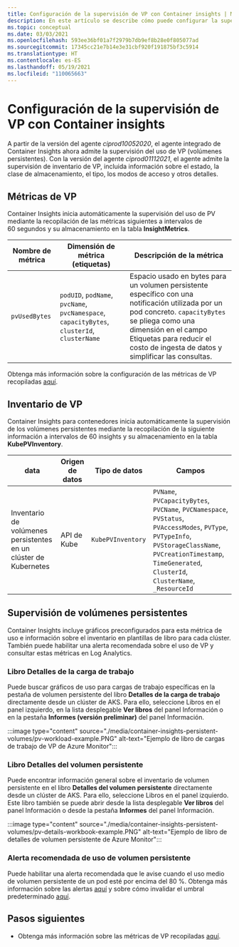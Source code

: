 ```yaml
---
title: Configuración de la supervisión de VP con Container insights | Microsoft Docs
description: En este artículo se describe cómo puede configurar la supervisión de clústeres de Kubernetes con volúmenes persistentes mediante Container Insights.
ms.topic: conceptual
ms.date: 03/03/2021
ms.openlocfilehash: 593ee36bf01a7f2979b7db9ef8b28e0f805077ad
ms.sourcegitcommit: 17345cc21e7b14e3e31cbf920f191875bf3c5914
ms.translationtype: HT
ms.contentlocale: es-ES
ms.lasthandoff: 05/19/2021
ms.locfileid: "110065663"
---
```

# <a name="configure-pv-monitoring-with-container-insights"></a>Configuración de la supervisión de VP con Container insights

A partir de la versión del agente *ciprod10052020*, el agente integrado de Container Insights ahora admite la supervisión del uso de VP (volúmenes persistentes). Con la versión del agente *ciprod01112021*, el agente admite la supervisión de inventario de VP, incluida información sobre el estado, la clase de almacenamiento, el tipo, los modos de acceso y otros detalles.
## <a name="pv-metrics"></a>Métricas de VP

Container Insights inicia automáticamente la supervisión del uso de PV mediante la recopilación de las métricas siguientes a intervalos de 60 segundos y su almacenamiento en la tabla **InsightMetrics**.

| Nombre de métrica | Dimensión de métrica (etiquetas) | Descripción de la métrica |
|-----|-----------|----------|
| `pvUsedBytes`| `podUID`, `podName`, `pvcName`, `pvcNamespace`, `capacityBytes`, `clusterId`, `clusterName`| Espacio usado en bytes para un volumen persistente específico con una notificación utilizada por un pod concreto. `capacityBytes` se pliega como una dimensión en el campo Etiquetas para reducir el costo de ingesta de datos y simplificar las consultas.|

Obtenga más información sobre la configuración de las métricas de VP recopiladas [aquí](./container-insights-agent-config.md).

## <a name="pv-inventory"></a>Inventario de VP

Container Insights para contenedores inicia automáticamente la supervisión de los volúmenes persistentes mediante la recopilación de la siguiente información a intervalos de 60 insights y su almacenamiento en la tabla **KubePVInventory**.

|data |Origen de datos| Tipo de datos| Campos|
|-----|-----------|----------|-------|
|Inventario de volúmenes persistentes en un clúster de Kubernetes |API de Kube |`KubePVInventory` |    `PVName`, `PVCapacityBytes`, `PVCName`, `PVCNamespace`, `PVStatus`, `PVAccessModes`, `PVType`, `PVTypeInfo`, `PVStorageClassName`, `PVCreationTimestamp`, `TimeGenerated`, `ClusterId`, `ClusterName`, `_ResourceId` |

## <a name="monitor-persistent-volumes"></a>Supervisión de volúmenes persistentes

Container Insights incluye gráficos preconfigurados para esta métrica de uso e información sobre el inventario en plantillas de libro para cada clúster. También puede habilitar una alerta recomendada sobre el uso de VP y consultar estas métricas en Log Analytics.  

### <a name="workload-details-workbook"></a>Libro Detalles de la carga de trabajo

Puede buscar gráficos de uso para cargas de trabajo específicas en la pestaña de volumen persistente del libro **Detalles de la carga de trabajo** directamente desde un clúster de AKS. Para ello, seleccione Libros en el panel izquierdo, en la lista desplegable **Ver libros** del panel Información o en la pestaña **Informes (versión preliminar)** del panel Información.


:::image type="content" source="./media/container-insights-persistent-volumes/pv-workload-example.PNG" alt-text="Ejemplo de libro de cargas de trabajo de VP de Azure Monitor":::

### <a name="persistent-volume-details-workbook"></a>Libro Detalles del volumen persistente

Puede encontrar información general sobre el inventario de volumen persistente en el libro **Detalles del volumen persistente** directamente desde un clúster de AKS. Para ello, seleccione Libros en el panel izquierdo. Este libro también se puede abrir desde la lista desplegable **Ver libros** del panel Información o desde la pestaña **Informes** del panel Información.


:::image type="content" source="./media/container-insights-persistent-volumes/pv-details-workbook-example.PNG" alt-text="Ejemplo de libro de detalles de volumen persistente de Azure Monitor":::

### <a name="persistent-volume-usage-recommended-alert"></a>Alerta recomendada de uso de volumen persistente
Puede habilitar una alerta recomendada que le avise cuando el uso medio de volumen persistente de un pod esté por encima del 80 %. Obtenga más información sobre las alertas [aquí](./container-insights-metric-alerts.md) y sobre cómo invalidar el umbral predeterminado [aquí](./container-insights-metric-alerts.md#configure-alertable-metrics-in-configmaps).
## <a name="next-steps"></a>Pasos siguientes

- Obtenga más información sobre las métricas de VP recopiladas [aquí](./container-insights-agent-config.md).